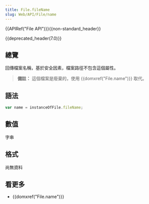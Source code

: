 ```yaml
---
title: File.fileName
slug: Web/API/File/name
---
```


{{APIRef("File API")}}{{non-standard_header}}

{{deprecated_header(7.0)}}

## 總覽

回傳檔案名稱，基於安全因素，檔案路徑不包含這個屬性。

> **備註：** 這個檔案是廢棄的，使用 {{domxref("File.name")}} 取代。

## 語法

```js
var name = instanceOfFile.fileName;
```

## 數值

字串

## 格式

尚無資料

## 看更多

- {{domxref("File.name")}}
